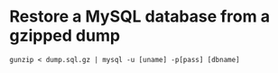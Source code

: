 # Restore a MySQL database from a gzipped dump

```
gunzip < dump.sql.gz | mysql -u [uname] -p[pass] [dbname]
```
